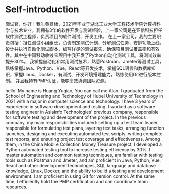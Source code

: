 # Self-introduction

面试官，你好！我叫黄昱桥，2021年毕业于湖北工业大学工程技术学院计算机科学与技术专业。我拥有3年的软件开发与测试经验，上一家公司是在亚信科技担任软件测试工程师，负责项目的软件测试、开发工作。
在上一家公司，我的主要职责包括：担任测试小组组长，负责制定测试计划，分解测试任务，安排功能上线，设计并执行自动化测试脚本，编写详尽的测试报告，确保项目测试覆盖率和有效性。其中在中国移动收钱宝项目中我开发了Python自动化测试工具，将测试效率提升30%。
我掌握自动化和常用测试技术，熟悉Postman、Jmeter等测试工具，熟练掌握Java、Python、Vue，React等开发技术，掌握SQL语言和数据库知识，掌握Linux、Docker，有测试、开发环境搭建能力，熟练使用Git进行版本控制。 并且我持有PMP认证，能够高效协调团队资源。

hello! My name is Huang Yuqiao, You can call me Alan. I graduated from the School of Engineering and Technology of Hubei University of Technology in 2021 with a major in computer science and technology. I have 3 years of experience in software development and testing. I worked as a software testing engineer in AsiaInfo Technologies' previous company, responsible for software testing and development of the project.
In the previous company, my main responsibilities included: setting up a test team leader, responsible for formulating test plans, layering test tasks, arranging function launches, designing and executing automated test scripts, writing complete test reports, and ensuring project test coverage and effectiveness. Among them, in the China Mobile Collection Money Treasure project, I developed a Python automated testing tool to increase testing efficiency by 30%.
I master automation and common testing techniques, am familiar with testing tools such as Postman and Jmeter, and am proficient in Java, Python, Vue, React and other development technologies, SQL language and database knowledge, Linux, Docker, and the ability to build a testing and development environment. I am proficient in using Git for version control. At the same time, I efficiently hold the PMP certification and can coordinate team resources.

